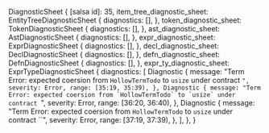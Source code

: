 DiagnosticSheet {
    [salsa id]: 35,
    item_tree_diagnostic_sheet: EntityTreeDiagnosticSheet {
        diagnostics: [],
    },
    token_diagnostic_sheet: TokenDiagnosticSheet {
        diagnostics: [],
    },
    ast_diagnostic_sheet: AstDiagnosticSheet {
        diagnostics: [],
    },
    expr_diagnostic_sheet: ExprDiagnosticSheet {
        diagnostics: [],
    },
    decl_diagnostic_sheet: DeclDiagnosticSheet {
        diagnostics: [],
    },
    defn_diagnostic_sheet: DefnDiagnosticSheet {
        diagnostics: [],
    },
    expr_ty_diagnostic_sheet: ExprTypeDiagnosticSheet {
        diagnostics: [
            Diagnostic {
                message: "Term Error: expected coersion from `HollowTermTodo` to `usize` under contract ``",
                severity: Error,
                range: [35:19, 35:39),
            },
            Diagnostic {
                message: "Term Error: expected coersion from `HollowTermTodo` to `usize` under contract ``",
                severity: Error,
                range: [36:20, 36:40),
            },
            Diagnostic {
                message: "Term Error: expected coersion from `HollowTermTodo` to `usize` under contract ``",
                severity: Error,
                range: [37:19, 37:39),
            },
        ],
    },
}